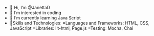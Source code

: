 - 👋 Hi, I’m @JanettaD
- 👀 I’m interested in coding 
- 🌱 I’m currently learning Java Script
- 🌱Skills and Technologies:
  =Languages and Frameworks: HTML, CSS, JavaScript
  =Libraries: lit-html, Page.js
  =Testing: Mocha, Chai


